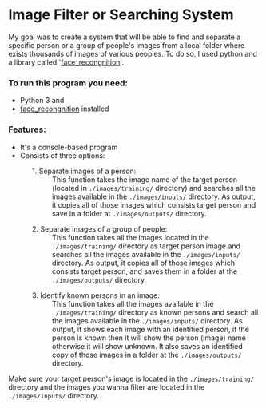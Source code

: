 # Image Filter or Searching System

My goal was to create a system that will be able to find and separate a specific person or a group of people's images from a local folder where exists thousands of images of various peoples.
To do so, I used python and a library called '[face_recongnition](https://pypi.org/project/face-recognition/)'.

### To run this program you need:  
  - Python 3  and  
  - [face_recongnition](https://pypi.org/project/face-recognition/) installed  


### Features:  
<ul>
  <li> It's a console-based program </li>
  <li> Consists of three options: </li>
  <ol>
    <dl>
        <dt>1. Separate images of a person:</dt>
        <dd>This function takes the image name of the target person (located in <code>./images/training/</code> directory) and searches all the images available in the <code>./images/inputs/</code> directory. As output, it copies all of those images which consists target person and save in a folder at <code>./images/outputs/</code> directory.</dd>
    </dl>
  </ol>
  <ol>
      <dl>
        <dt>2. Separate images of a group of people:</dt>
        <dd>This function takes all the images located in the <code>./images/training/</code> directory as target person image and searches all the images available in the <code>./images/inputs/</code> directory. As output, it copies all of those images which consists target person, and saves them in a folder at the <code>./images/outputs/</code> directory.</dd>
      </dl>
  </ol>
  <ol>
    <dl>
      <dt>3. Identify known persons in an image:</dt>
      <dd>This function takes all the images available in the <code>./images/training/</code> directory as known persons and search all the images available in the <code>./images/inputs/</code> directory. As output, it shows each image with an identified person, if the person is known then it will show the person (image) name otherwise it will show unknown. It also saves an identified copy of those images in a folder at the <code>./images/outputs/</code> directory.</dd>
    </dl>
  </ol>    
</ul>

Make sure your target person's image is located in the <code>./images/training/</code> directory and the images you wanna filter are located in the <code>./images/inputs/</code> directory.
